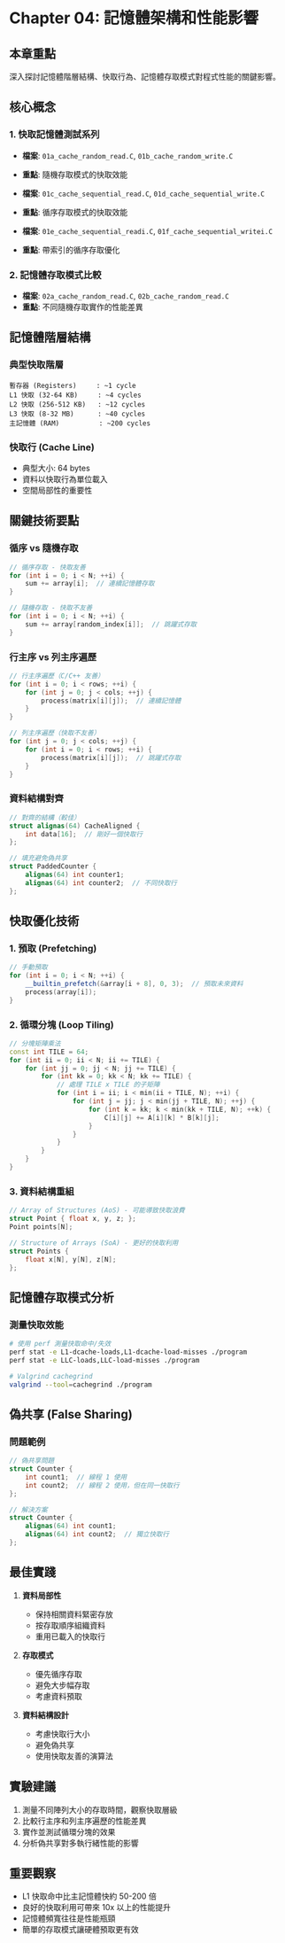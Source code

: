 # Chapter 04: 記憶體架構和性能影響

## 本章重點

深入探討記憶體階層結構、快取行為、記憶體存取模式對程式性能的關鍵影響。

## 核心概念

### 1. 快取記憶體測試系列
- **檔案**: `01a_cache_random_read.C`, `01b_cache_random_write.C`
- **重點**: 隨機存取模式的快取效能

- **檔案**: `01c_cache_sequential_read.C`, `01d_cache_sequential_write.C`
- **重點**: 循序存取模式的快取效能

- **檔案**: `01e_cache_sequential_readi.C`, `01f_cache_sequential_writei.C`
- **重點**: 帶索引的循序存取優化

### 2. 記憶體存取模式比較
- **檔案**: `02a_cache_random_read.C`, `02b_cache_random_read.C`
- **重點**: 不同隨機存取實作的性能差異

## 記憶體階層結構

### 典型快取階層
```
暫存器 (Registers)     : ~1 cycle
L1 快取 (32-64 KB)     : ~4 cycles
L2 快取 (256-512 KB)   : ~12 cycles
L3 快取 (8-32 MB)      : ~40 cycles
主記憶體 (RAM)          : ~200 cycles
```

### 快取行 (Cache Line)
- 典型大小: 64 bytes
- 資料以快取行為單位載入
- 空間局部性的重要性

## 關鍵技術要點

### 循序 vs 隨機存取
```cpp
// 循序存取 - 快取友善
for (int i = 0; i < N; ++i) {
    sum += array[i];  // 連續記憶體存取
}

// 隨機存取 - 快取不友善
for (int i = 0; i < N; ++i) {
    sum += array[random_index[i]];  // 跳躍式存取
}
```

### 行主序 vs 列主序遍歷
```cpp
// 行主序遍歷（C/C++ 友善）
for (int i = 0; i < rows; ++i) {
    for (int j = 0; j < cols; ++j) {
        process(matrix[i][j]);  // 連續記憶體
    }
}

// 列主序遍歷（快取不友善）
for (int j = 0; j < cols; ++j) {
    for (int i = 0; i < rows; ++i) {
        process(matrix[i][j]);  // 跳躍式存取
    }
}
```

### 資料結構對齊
```cpp
// 對齊的結構（較佳）
struct alignas(64) CacheAligned {
    int data[16];  // 剛好一個快取行
};

// 填充避免偽共享
struct PaddedCounter {
    alignas(64) int counter1;
    alignas(64) int counter2;  // 不同快取行
};
```

## 快取優化技術

### 1. 預取 (Prefetching)
```cpp
// 手動預取
for (int i = 0; i < N; ++i) {
    __builtin_prefetch(&array[i + 8], 0, 3);  // 預取未來資料
    process(array[i]);
}
```

### 2. 循環分塊 (Loop Tiling)
```cpp
// 分塊矩陣乘法
const int TILE = 64;
for (int ii = 0; ii < N; ii += TILE) {
    for (int jj = 0; jj < N; jj += TILE) {
        for (int kk = 0; kk < N; kk += TILE) {
            // 處理 TILE x TILE 的子矩陣
            for (int i = ii; i < min(ii + TILE, N); ++i) {
                for (int j = jj; j < min(jj + TILE, N); ++j) {
                    for (int k = kk; k < min(kk + TILE, N); ++k) {
                        C[i][j] += A[i][k] * B[k][j];
                    }
                }
            }
        }
    }
}
```

### 3. 資料結構重組
```cpp
// Array of Structures (AoS) - 可能導致快取浪費
struct Point { float x, y, z; };
Point points[N];

// Structure of Arrays (SoA) - 更好的快取利用
struct Points {
    float x[N], y[N], z[N];
};
```

## 記憶體存取模式分析

### 測量快取效能
```bash
# 使用 perf 測量快取命中/失效
perf stat -e L1-dcache-loads,L1-dcache-load-misses ./program
perf stat -e LLC-loads,LLC-load-misses ./program

# Valgrind cachegrind
valgrind --tool=cachegrind ./program
```

## 偽共享 (False Sharing)

### 問題範例
```cpp
// 偽共享問題
struct Counter {
    int count1;  // 線程 1 使用
    int count2;  // 線程 2 使用，但在同一快取行
};

// 解決方案
struct Counter {
    alignas(64) int count1;
    alignas(64) int count2;  // 獨立快取行
};
```

## 最佳實踐

1. **資料局部性**
   - 保持相關資料緊密存放
   - 按存取順序組織資料
   - 重用已載入的快取行

2. **存取模式**
   - 優先循序存取
   - 避免大步幅存取
   - 考慮資料預取

3. **資料結構設計**
   - 考慮快取行大小
   - 避免偽共享
   - 使用快取友善的演算法

## 實驗建議

1. 測量不同陣列大小的存取時間，觀察快取層級
2. 比較行主序和列主序遍歷的性能差異
3. 實作並測試循環分塊的效果
4. 分析偽共享對多執行緒性能的影響

## 重要觀察

- L1 快取命中比主記憶體快約 50-200 倍
- 良好的快取利用可帶來 10x 以上的性能提升
- 記憶體頻寬往往是性能瓶頸
- 簡單的存取模式讓硬體預取更有效